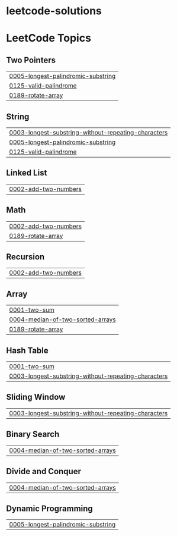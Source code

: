 # leetcode-solutions
<!---LeetCode Topics Start-->
# LeetCode Topics
## Two Pointers
|  |
| ------- |
| [0005-longest-palindromic-substring](https://github.com/amritpaxt/leetcode-solutions/tree/master/0005-longest-palindromic-substring) |
| [0125-valid-palindrome](https://github.com/amritpaxt/leetcode-solutions/tree/master/0125-valid-palindrome) |
| [0189-rotate-array](https://github.com/amritpaxt/leetcode-solutions/tree/master/0189-rotate-array) |
## String
|  |
| ------- |
| [0003-longest-substring-without-repeating-characters](https://github.com/amritpaxt/leetcode-solutions/tree/master/0003-longest-substring-without-repeating-characters) |
| [0005-longest-palindromic-substring](https://github.com/amritpaxt/leetcode-solutions/tree/master/0005-longest-palindromic-substring) |
| [0125-valid-palindrome](https://github.com/amritpaxt/leetcode-solutions/tree/master/0125-valid-palindrome) |
## Linked List
|  |
| ------- |
| [0002-add-two-numbers](https://github.com/amritpaxt/leetcode-solutions/tree/master/0002-add-two-numbers) |
## Math
|  |
| ------- |
| [0002-add-two-numbers](https://github.com/amritpaxt/leetcode-solutions/tree/master/0002-add-two-numbers) |
| [0189-rotate-array](https://github.com/amritpaxt/leetcode-solutions/tree/master/0189-rotate-array) |
## Recursion
|  |
| ------- |
| [0002-add-two-numbers](https://github.com/amritpaxt/leetcode-solutions/tree/master/0002-add-two-numbers) |
## Array
|  |
| ------- |
| [0001-two-sum](https://github.com/amritpaxt/leetcode-solutions/tree/master/0001-two-sum) |
| [0004-median-of-two-sorted-arrays](https://github.com/amritpaxt/leetcode-solutions/tree/master/0004-median-of-two-sorted-arrays) |
| [0189-rotate-array](https://github.com/amritpaxt/leetcode-solutions/tree/master/0189-rotate-array) |
## Hash Table
|  |
| ------- |
| [0001-two-sum](https://github.com/amritpaxt/leetcode-solutions/tree/master/0001-two-sum) |
| [0003-longest-substring-without-repeating-characters](https://github.com/amritpaxt/leetcode-solutions/tree/master/0003-longest-substring-without-repeating-characters) |
## Sliding Window
|  |
| ------- |
| [0003-longest-substring-without-repeating-characters](https://github.com/amritpaxt/leetcode-solutions/tree/master/0003-longest-substring-without-repeating-characters) |
## Binary Search
|  |
| ------- |
| [0004-median-of-two-sorted-arrays](https://github.com/amritpaxt/leetcode-solutions/tree/master/0004-median-of-two-sorted-arrays) |
## Divide and Conquer
|  |
| ------- |
| [0004-median-of-two-sorted-arrays](https://github.com/amritpaxt/leetcode-solutions/tree/master/0004-median-of-two-sorted-arrays) |
## Dynamic Programming
|  |
| ------- |
| [0005-longest-palindromic-substring](https://github.com/amritpaxt/leetcode-solutions/tree/master/0005-longest-palindromic-substring) |
<!---LeetCode Topics End-->